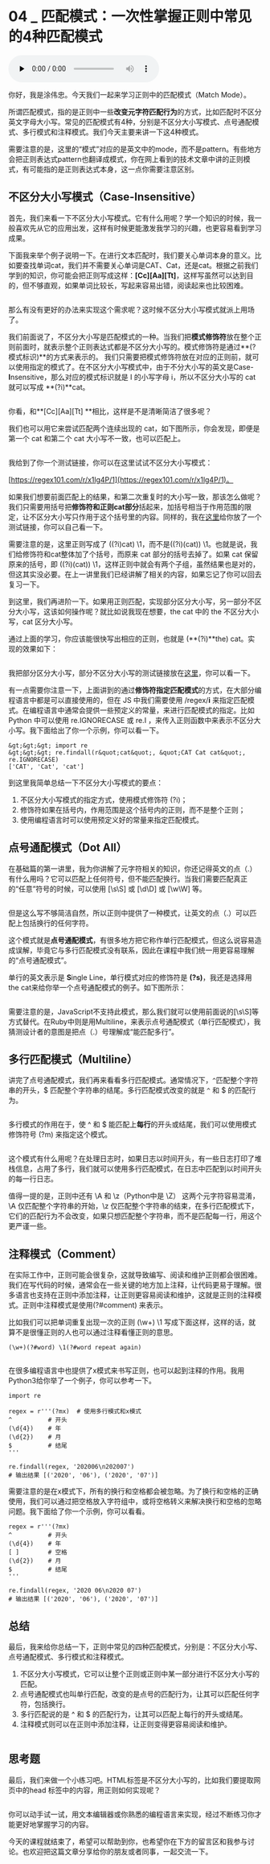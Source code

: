 # 04 _ 匹配模式：一次性掌握正则中常见的4种匹配模式

<audio id="audio" title="04 | 匹配模式：一次性掌握正则中常见的4种匹配模式" controls="" preload="none"><source id="mp3" src="https://static001.geekbang.org/resource/audio/69/c9/69ce6916cdd7c660f51b8bc40d149ac9.mp3"></audio>

你好，我是涂伟忠。今天我们一起来学习正则中的匹配模式（Match Mode）。

所谓匹配模式，指的是正则中一些**改变元字符匹配行为**的方式，比如匹配时不区分英文字母大小写。常见的匹配模式有4种，分别是不区分大小写模式、点号通配模式、多行模式和注释模式。我们今天主要来讲一下这4种模式。

需要注意的是，这里的“模式”对应的是英文中的mode，而不是pattern。有些地方会把正则表达式pattern也翻译成模式，你在网上看到的技术文章中讲的正则模式，有可能指的是正则表达式本身，这一点你需要注意区别。

## 不区分大小写模式（Case-Insensitive）

首先，我们来看一下不区分大小写模式。它有什么用呢？学一个知识的时候，我一般喜欢先从它的应用出发，这样有时候更能激发我学习的兴趣，也更容易看到学习成果。

下面我来举个例子说明一下。在进行文本匹配时，我们要关心单词本身的意义。比如要查找单词cat，我们并不需要关心单词是CAT、Cat，还是cat。根据之前我们学到的知识，你可能会把正则写成这样：**[Cc][Aa][Tt]**，这样写虽然可以达到目的，但不够直观，如果单词比较长，写起来容易出错，阅读起来也比较困难。

<img src="https://static001.geekbang.org/resource/image/33/9d/334501a163b809125f62821edb1cfb9d.png" alt="">

那么有没有更好的办法来实现这个需求呢？这时候不区分大小写模式就派上用场了。

我们前面说了，不区分大小写是匹配模式的一种。当我们把**模式修饰符**放在整个正则前面时，就表示整个正则表达式都是不区分大小写的。模式修饰符是通过**(?模式标识)**的方式来表示的。  我们只需要把模式修饰符放在对应的正则前，就可以使用指定的模式了。在不区分大小写模式中，由于不分大小写的英文是Case-**I**nsensitive，那么对应的模式标识就是 I 的小写字母 i，所以不区分大小写的 cat 就可以写成  **(?i)**cat。

<img src="https://static001.geekbang.org/resource/image/f3/01/f30f895ed1754e1d1a576a59835b9701.png" alt="">

你看，和**[Cc][Aa][Tt] **相比，这样是不是清晰简洁了很多呢？

我们也可以用它来尝试匹配两个连续出现的 cat，如下图所示，你会发现，即便是第一个 cat 和第二个 cat 大小写不一致，也可以匹配上。

<img src="https://static001.geekbang.org/resource/image/ee/e0/eeb074edfd6d052407130311aff8cae0.png" alt="">

我给到了你一个测试链接，你可以在这里试试不区分大小写模式：

[https://regex101.com/r/x1lg4P/1](https://regex101.com/r/x1lg4P/1)。

如果我们想要前面匹配上的结果，和第二次重复时的大小写一致，那该怎么做呢？我们只需要用括号把**修饰符和正则cat部分**括起来，加括号相当于作用范围的限定，让不区分大小写只作用于这个括号里的内容。同样的，我在[这里](https://regex101.com/r/x1lg4P/2)给你放了一个测试链接，你可以自己看一下。

<img src="https://static001.geekbang.org/resource/image/b6/7e/b630d1374a88eb1591f223e86f11c37e.png" alt=""><br/>
需要注意的是，这里正则写成了 ((?i)cat) \1，而不是((?i)(cat)) \1。也就是说，我们给修饰符和cat整体加了个括号，而原来 cat 部分的括号去掉了。如果 cat 保留原来的括号，即 ((?i)(cat)) \1，这样正则中就会有两个子组，虽然结果也是对的，但这其实没必要。在上一讲里我们已经讲解了相关的内容，如果忘记了你可以回去复习一下。

到这里，我们再进阶一下。如果用正则匹配，实现部分区分大小写，另一部分不区分大小写，这该如何操作呢？就比如说我现在想要，the cat 中的 the 不区分大小写，cat 区分大小写。

通过上面的学习，你应该能很快写出相应的正则，也就是 (**(?i)**the) cat。实现的效果如下：

<img src="https://static001.geekbang.org/resource/image/80/7e/802f69e2c0fddf341ada804c20a8767e.png" alt="">

我把部分区分大小写，部分不区分大小写的测试链接放在[这里](https://regex101.com/r/x1lg4P/3)，你可以看一下。

有一点需要你注意一下，上面讲到的通过**修饰符指定匹配模式**的方式，在大部分编程语言中都是可以直接使用的，但在 JS 中我们需要使用 /regex/**i** 来指定匹配模式。在编程语言中通常会提供一些预定义的常量，来进行匹配模式的指定。比如 Python 中可以使用 re.IGNORECASE 或 re.I ，来传入正则函数中来表示不区分大小写。我下面给出了你一个示例，你可以看一下。

```
&gt;&gt;&gt; import re
&gt;&gt;&gt; re.findall(r&quot;cat&quot;, &quot;CAT Cat cat&quot;, re.IGNORECASE)
['CAT', 'Cat', 'cat']

```

到这里我简单总结一下不区分大小写模式的要点：

1. 不区分大小写模式的指定方式，使用模式修饰符 (?i)；
1. 修饰符如果在括号内，作用范围是这个括号内的正则，而不是整个正则；
1. 使用编程语言时可以使用预定义好的常量来指定匹配模式。

## 点号通配模式（Dot All）

在基础篇的第一讲里，我为你讲解了元字符相关的知识，你还记得英文的点（.）有什么用吗？它可以匹配上任何符号，但不能匹配换行。当我们需要匹配真正的“任意”符号的时候，可以使用 [\s\S] 或 [\d\D] 或 [\w\W] 等。

<img src="https://static001.geekbang.org/resource/image/e2/84/e2184c4583ff4f32a14c1cb6f1bc9184.png" alt="">

但是这么写不够简洁自然，所以正则中提供了一种模式，让英文的点（.）可以匹配上包括换行的任何字符。

这个模式就是**点号通配模式**，有很多地方把它称作单行匹配模式，但这么说容易造成误解，毕竟它与多行匹配模式没有联系，因此在课程中我们统一用更容易理解的“点号通配模式”。

单行的英文表示是 **S**ingle Line，单行模式对应的修饰符是 **(?s)**，我还是选择用the cat来给你举一个点号通配模式的例子。如下图所示：

<img src="https://static001.geekbang.org/resource/image/59/52/59b4b56c3d5852b3412185dc3a3de052.png" alt="">

需要注意的是，JavaScript不支持此模式，那么我们就可以使用前面说的[\s\S]等方式替代。在Ruby中则是用Multiline，来表示点号通配模式（单行匹配模式），我猜测设计者的意图是把点（.）号理解成“能匹配多行”。

## 多行匹配模式（Multiline）

讲完了点号通配模式，我们再来看看多行匹配模式。通常情况下，`^`匹配整个字符串的开头，$ 匹配整个字符串的结尾。多行匹配模式改变的就是 `^` 和 $ 的匹配行为。

<img src="https://static001.geekbang.org/resource/image/09/b9/09cbdacb73c7c66423a878f452c87fb9.png" alt="">

多行模式的作用在于，使  ^ 和 $ 能匹配上**每行**的开头或结尾，我们可以使用模式修饰符号 (?m) 来指定这个模式。

<img src="https://static001.geekbang.org/resource/image/e3/19/e3bf8bd8f9d594472a940d4a7e4f2f19.png" alt="">

这个模式有什么用呢？在处理日志时，如果日志以时间开头，有一些日志打印了堆栈信息，占用了多行，我们就可以使用多行匹配模式，在日志中匹配到以时间开头的每一行日志。

值得一提的是，正则中还有 \A 和 \z（Python中是 \Z） 这两个元字符容易混淆，\A 仅匹配整个字符串的开始，\z 仅匹配整个字符串的结束，在多行匹配模式下，它们的匹配行为不会改变，如果只想匹配整个字符串，而不是匹配每一行，用这个更严谨一些。

## 注释模式（Comment）

在实际工作中，正则可能会很复杂，这就导致编写、阅读和维护正则都会很困难。我们在写代码的时候，通常会在一些关键的地方加上注释，让代码更易于理解。很多语言也支持在正则中添加注释，让正则更容易阅读和维护，这就是正则的注释模式。正则中注释模式是使用(?#comment) 来表示。

比如我们可以把单词重复出现一次的正则 (\w+) \1 写成下面这样，这样的话，就算不是很懂正则的人也可以通过注释看懂正则的意思。

```
(\w+)(?#word) \1(?#word repeat again)

```

<img src="https://static001.geekbang.org/resource/image/44/ef/44f064fc587d5e5fd3538849b78039ef.png" alt="">

在很多编程语言中也提供了x模式来书写正则，也可以起到注释的作用。我用Python3给你举了一个例子，你可以参考一下。

```
import re

regex = r'''(?mx)  # 使用多行模式和x模式
^          # 开头
(\d{4})    # 年
(\d{2})    # 月
$          # 结尾
'''

re.findall(regex, '202006\n202007')
# 输出结果 [('2020', '06'), ('2020', '07')]

```

需要注意的是在x模式下，所有的换行和空格都会被忽略。为了换行和空格的正确使用，我们可以通过把空格放入字符组中，或将空格转义来解决换行和空格的忽略问题。我下面给了你一个示例，你可以看看。

```
regex = r'''(?mx)
^          # 开头
(\d{4})    # 年
[ ]        # 空格
(\d{2})    # 月
$          # 结尾
'''

re.findall(regex, '2020 06\n2020 07')
# 输出结果 [('2020', '06'), ('2020', '07')]

```

## 总结

最后，我来给你总结一下，正则中常见的四种匹配模式，分别是：不区分大小写、点号通配模式、多行模式和注释模式。

1. 不区分大小写模式，它可以让整个正则或正则中某一部分进行不区分大小写的匹配。
1. 点号通配模式也叫单行匹配，改变的是点号的匹配行为，让其可以匹配任何字符，包括换行。
1. 多行匹配说的是 ^ 和 $ 的匹配行为，让其可以匹配上每行的开头或结尾。
1. 注释模式则可以在正则中添加注释，让正则变得更容易阅读和维护。

<img src="https://static001.geekbang.org/resource/image/f3/a5/f36c2bca74f9bfcc54bb3e4ed53d4aa5.png" alt="">

## 思考题

最后，我们来做一个小练习吧。HTML标签是不区分大小写的，比如我们要提取网页中的head 标签中的内容，用正则如何实现呢？

<img src="https://static001.geekbang.org/resource/image/74/69/74504bef5656171815b42899f1600969.png" alt="">

你可以动手试一试，用文本编辑器或你熟悉的编程语言来实现，经过不断练习你才能更好地掌握学习的内容。

今天的课程就结束了，希望可以帮助到你，也希望你在下方的留言区和我参与讨论。也欢迎把这篇文章分享给你的朋友或者同事，一起交流一下。
